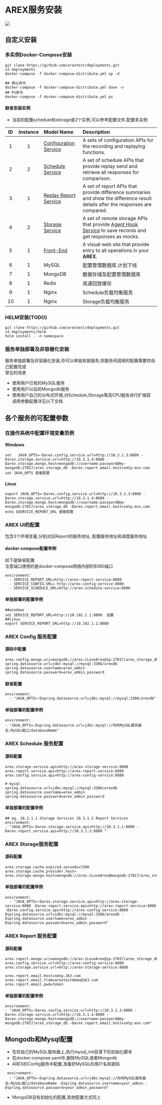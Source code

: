 # AREX服务安装
![](../resource/arch.png)


## 自定义安装
### 多实例Docker-Compose安装
```
git clone https://github.com/arextest/deployments.git
cd deployments
docker-compose -f docker-compose-distribute.yml up -d

## 停止命令
docker-compose -f docker-compose-distribute.yml down -v
## PS命令
docker-compose -f docker-compose-distribute.yml ps
```

#### 缺省安装实例
* 当前的配置schedule和storage是2个实例,可以参考配置文件,配置多实例
  
| ID | Instance | Model Name | Description |  
| :----:| :----:| :----- | :----- |
| 1 | 1 | [Configuration Service](https://github.com/arextest/arex-config) | A sets of configuration APIs for the   recording and replaying functions. |  
| 2 | 2 | [Schedule Service](https://github.com/arextest/arex-replay-schedule) | A set of schedule APIs that provide replay send and  retrieve all responses for comparison. |  
| 3 | 1 | [Replay Report Service](https://github.com/arextest/arex-report)  | A set of report APIs that provide difference summaries and show the difference result details after the responses are compared. |  
| 4 | 2 | [Storage Service](https://github.com/arextest/arex-storage) | A set of remote storage APIs that  provide [Agent Hook Service](https://github.com/arextest/arex-agent-java) to save records and get responses as mocks. |  
| 5 | 1 | [Front-End](https://github.com/arextest/arex-front-end)  | A visual web site that provide entry to all operations in your **AREX**.  |  
| 6 | 1 | MySQL | 配置管理数据库,计划下线  |  
| 7 | 1 | MongoDB | 数据存储及配置管理数据库  |  
| 8 | 1 | Redis | 高速回放缓存  |  
| 9 | 1 | Nginx | Schedule负载均衡服务  |  
| 10 | 1 | Nginx | Storage负载均衡服务  |  

### HELM安装(TODO)
```
git clone https://github.com/arextest/deployments.git
cd deployments/helm
helm install . -n namespace
```

### 服务单独部署及非容器化安装
服务单独部署及非容器化安装,你可以单独安装服务,但服务间调用的配置需要你自己配置完成  
常见的场景  
* 使用用户已有的MySQL服务
* 使用用户以后的Mongodb服务
* 使用用户自己的分布式环境,对Schedule,Storage等高CPU服务进行扩缩容  
调用参数配置详见以下文档

## 各个服务的可配置参数

### 在操作系统中配置环境变量范例

#### Windows
```
set   JAVA_OPTS=-Darex.config.service.url=http://10.3.1.3:8080 -Darex.storage.service.url=http://10.3.1.4:8080 -Darex.storage.mongo.host=mongodb://username:password@my-mongodb:27017/arex_storage_db -Darex.report.email.host=smtp.msn.com
set JAVA_OPTS 查看配置
```
#### Linux
```
export JAVA_OPTS=-Darex.config.service.url=http://10.3.1.3:8080 -Darex.storage.service.url=http://10.3.1.4:8080 -Darex.storage.mongo.host=mongodb://username:password@my-mongodb:27017/arex_storage_db -Darex.report.email.host=smtp.msn.com
echo $SERVICE_REPORT_URL 查看配置
```

### AREX UI的配置
包含3个环境变量,分别对应Report的服务地址, 配置服务地址和调度服务地址

#### docker compose配置举例  
如下是缺省配置  
注意端口使用的是docker-compose网络内部的8080端口
```
environment:
  - SERVICE_REPORT_URL=http://arex-report-service:8080
  - SERVICE_CONFIG_URL= http://arex-config-service:8080
  - SERVICE_SCHEDULE_URL=http://arex-schedule-service:8080
```
#### 单独部署的配置举例
```
##windows
set SERVICE_REPORT_URL=http://10.192.1.1:8080  设置
##linux
export SERVICE_REPORT_URL=http://10.192.1.1:8080
```

### AREX Config 服务配置
#### 源码中配置
```
arex.config.mongo.uri=mongodb://arex:iLoveArex@ip:27017/arex_storage_db
spring.datasource.url=jdbc:mysql://mysql:3306/arexdb
spring.datasource.username=arex_admin
spring.datasource.password=arex_admin_password
```
#### 缺省配置
```
environment:
  - "JAVA_OPTS=-Dspring.datasource.url=jdbc:mysql://mysql:3306/arexdb"
```
#### 单独部署的配置举例
```
environment:
- "JAVA_OPTS=-Dspring.datasource.url=jdbc:mysql://你的MySQL服务器名:MySQL端口/databaseName"

```

### AREX Schedule 服务配置
#### 源码配置
```
arex.storage.service.api=http://arex-storage-service:8080
arex.report.service.api=http://arex-report-service:8080
arex.config.service.api=http://arex-config-service:8080

# mysql
spring.datasource.url=jdbc:mysql://mysql:3306/arexdb
spring.datasource.username=arex_admin
spring.datasource.password=arex_admin_password
```
#### 单独部署的配置举例
```
## eg. 10.3.1.1 Storage Services 10.3.1.2 Report Services
environment:
- "JAVA_OPTS=-Darex.storage.service.api=http://10.3.1.1:8080 -Darex.report.service.api=http://10.3.1.2:8080 "
```

### AREX Storage服务配置
#### 源码配置
```
arex.storage.cache.expired.seconds=7200
arex.storage.cache.provider.host=
arex.storage.mongo.host=mongodb://arex:iLoveArex@mongodb:27017/arex_storage_db
```
#### 单独部署的配置举例
```
environment:
  - "JAVA_OPTS=-Darex.storage.service.api=http://arex-storage-service:8080 -Darex.report.service.api=http://arex-report-service:8080 -Darex.config.service.api=http://arex-config-service:8080 -Dspring.datasource.url=jdbc:mysql://mysql:3306/arexdb -Dspring.datasource.username=arex_admin -Dspring.datasource.password=arex_admin_password"
```

### AREX Report 服务配置
#### 源码配置
```
arex.report.mongo.uri=mongodb://arex:iLoveArex@ip:27017/arex_storage_db
arex.config.service.url=http://arex-config-service:8080
arex.storage.service.url=http://arex-storage-service:8080

arex.report.email.host=smtp.163.com
arex.report.email.from=arextestdemo@163.com
arex.report.email.pwd=token

```
#### 单独部署的配置举例
```
environment:
- "JAVA_OPTS=-Darex.config.service.url=http://10.3.1.3:8080 -Darex.storage.service.url=http://10.3.1.4:8080 -Darex.storage.mongo.host=mongodb://username:password@my-mongodb:27017/arex_storage_db -Darex.report.email.host=smtp.msn.com"
```
## Mongodb和Mysql配置
* 在你自己的MySQL服务器上,执行mysql_init目录下的初始化脚本  
* 在docker-compose yaml中,删除MySQL或者Mongodb
* AREX的Config服务中配置,准备好MySQL的用户名和密码
```
 environment:
  - "JAVA_OPTS=-Dspring.datasource.url=jdbc:mysql://你的MySQL服务器名:MySQL端口/databaseName -Dspring.datasource.username=your_admin -Dspring.datasource.password=your_admin_password"
```
* MongoDB没有初始化的配置,其他配置方式同上

